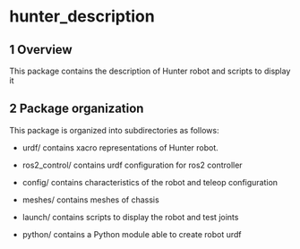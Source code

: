 # hunter_description #

## 1 Overview ##

This package contains the description of Hunter robot and scripts to display it

## 2 Package organization ##

This package is organized into subdirectories as follows:

  - urdf/ contains xacro representations of Hunter robot.

  - ros2_control/ contains urdf configuration for ros2 controller

  - config/ contains characteristics of the robot and teleop configuration 

  - meshes/ contains meshes of chassis

  - launch/ contains scripts to display the robot and test joints

  - python/ contains a Python module able to create robot urdf 

